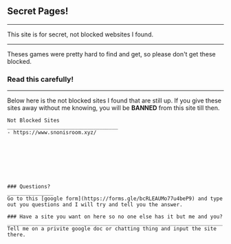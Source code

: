 ## Secret Pages!
_____________________________________________________
This site is for secret, not blocked websites I found.
 
_____________________________________________________
Theses games were pretty hard to find and get, so please don't get these blocked.
 
### Read this carefully!
______________________________________________________________________________________________________________________________________________________________
Below here is the not blocked sites I found that are still up. If you give these sites away without me knowing, you will be **BANNED** from this site till then.
 
 ```
Not Blocked Sites
____________________________________
- https://www.snonisroom.xyz/ 
 
 
 
 
 
 
 
 
### Questions?
_______________ 
Go to this [google form](https://forms.gle/bcRLEAUMo77u4beP9) and type out you questions and I will try and tell you the answer.
 
### Have a site you want on here so no one else has it but me and you?
______________________________________________________________________ 
Tell me on a privite google doc or chatting thing and input the site there.
 
